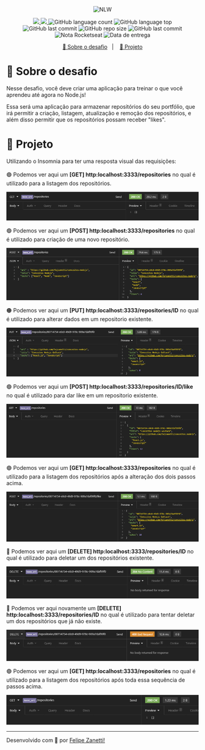 <p align="center">
    <img src="https://camo.githubusercontent.com/d25397e9df01fe7882dcc1cbc96bdf052ffd7d0c/68747470733a2f2f73746f726167652e676f6f676c65617069732e636f6d2f676f6c64656e2d77696e642f626f6f7463616d702d676f737461636b2f6865616465722d6465736166696f732e706e67" alt="NLW" />
</p>
<p align="center">
    <a href="https://github.com/fajzanetti">
        <img src="https://img.shields.io/badge/GitHub-fajzanetti-34CB79?logo=GitHub"/>
    </a>
    <a href="https://www.linkedin.com/in/felipezanetti/">
        <img src="https://img.shields.io/badge/Linkedin-felipezanetti-34CB79?logo=linkedin"/>
    </a>
    <img alt="GitHub language count" src="https://img.shields.io/github/languages/count/fajzanetti/conceitos-nodejs?color=34CB79" />
    <img alt="GitHub language top" src="https://img.shields.io/github/languages/top/fajzanetti/conceitos-nodejs?color=34CB79" />
    <img alt="GitHub last commit" src="https://img.shields.io/github/last-commit/fajzanetti/conceitos-nodejs?color=34CB79" />
    <img alt="GitHub repo size" src="https://img.shields.io/github/repo-size/fajzanetti/conceitos-nodejs?color=34CB79" />
    <img alt="GitHub last commit" src="https://img.shields.io/github/last-commit/fajzanetti/conceitos-nodejs?color=34CB79" />
    <img alt="Nota Rocketseat" src="https://img.shields.io/badge/Nota-10-34CB79" />
    <img alt="Data de entrega" src="https://img.shields.io/badge/Data%20de%20entrega-16%2F06%2F2020-34CB79" />
</p>
<p align="center">
  <a href="#-Sobre-o-desafio">🚀 Sobre o desafio</a>&nbsp;&nbsp;&nbsp;|&nbsp;&nbsp;&nbsp;
  <a href="#-Projeto">🚧 Projeto</a>
</p>

# 🚀 Sobre o desafio

Nesse desafio, você deve criar uma aplicação para treinar o que você aprendeu até agora no Node.js!

Essa será uma aplicação para armazenar repositórios do seu portfólio, que irá permitir a criação, listagem, atualização e remoção dos repositórios, e além disso permitir que os repositórios possam receber "likes".

# 🚧 Projeto 
<div align="center">
    <p align="left">Utilizando o Insomnia para ter uma resposta visual das requisições:</br></br>
    🟣 Podemos ver aqui um <strong>[GET] http:localhost:3333/repositories</strong> no qual é utilizado para a listagem dos repositórios.</p>
    <img alt="Get Repos" title="Get Repos" src=".github/Get Repos.PNG" />
    <p align="left">🟢 Podemos ver aqui um 
    <strong>[POST] http:localhost:3333/repositories</strong> no qual é utilizado para criação de uma novo repositório.</p>
    <img alt="Get Repos" title="Get Repos" src=".github/Post Repo.PNG" />
    <p align="left">🟠 Podemos ver aqui um 
    <strong>[PUT] http:localhost:3333/repositories/ID</strong> no qual é utilizado para alterar dados em um repositorio existente.</p>
    <img alt="Get Repos" title="Get Repos" src=".github/Put Repo.PNG" />
    <p align="left">🟢 Podemos ver aqui um 
    <strong>[POST] http:localhost:3333/repositories/ID/like</strong> no qual é utilizado para dar like em um repositorio existente.</p>
    <img alt="Get Repos" title="Get Repos" src=".github/Get Repo Like.PNG" />
    <p align="left">🟣 Podemos ver aqui um <strong>[GET] http:localhost:3333/repositories</strong> no qual é utilizado para a listagem dos repositórios após a alteração dos dois passos acima.</p>
    <img alt="Get Repos" title="Get Repos" src=".github/Like Repo.PNG" />
    <p align="left">🔴 Podemos ver aqui um <strong>[DELETE] http:localhost:3333/repositories/ID</strong> no qual é utilizado para deletar um dos repositórios existente.</p>
    <img alt="Get Repos" title="Get Repos" src=".github/Delete Repo.PNG" />
    <p align="left">🔴 Podemos ver aqui novamente um <strong>[DELETE] http:localhost:3333/repositories/ID</strong> no qual é utilizado para tentar deletar um dos repositórios que já não existe.</p>
    <img alt="Get Repos" title="Get Repos" src=".github/Delete Repo Not E.PNG" />
    <p align="left">🟣 Podemos ver aqui um <strong>[GET] http:localhost:3333/repositories</strong> no qual é utilizado para a listagem dos repositórios após toda essa sequência de passos acima.</p>
    <img alt="Get Repos" title="Get Repos" src=".github/Get Repo Delete.PNG" />
</div>

---

Desenvolvido com 💚 por [Felipe Zanetti!](https://www.linkedin.com/in/felipezanetti/)